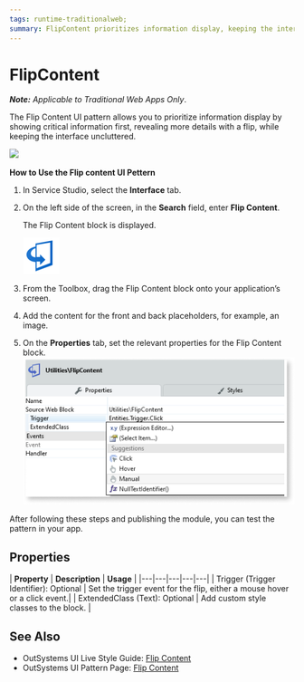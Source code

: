 ```yaml
---
tags: runtime-traditionalweb; 
summary: FlipContent prioritizes information display, keeping the interface uncluttered.
---
```


# FlipContent

**_Note:_**  _Applicable to Traditional Web Apps Only_.

 The Flip Content UI pattern allows you to prioritize information display by showing critical information first, revealing more details with a flip, while keeping the interface uncluttered. 

   ![](<images/flipcontent-image-1.gif?width=500>)

**How to Use the Flip content UI Pettern**

1. In Service Studio, select the **Interface** tab.

1. On the left side of the screen, in the **Search** field, enter **Flip Content**. 

    The Flip Content block is displayed.
    
     ![](<images/flipcontent-image-12.png>)

      

1. From the Toolbox, drag the Flip Content block onto your application’s screen.
1. Add the content for the front and back placeholders, for example, an image.
1. On the **Properties** tab, set the relevant properties for the Flip Content block.
    ![](<images/flipcontent-image-11.png>)

After following these steps and publishing the module, you can test the pattern in your app.

## Properties

| **Property** |  **Description** |  **Usage** |
|---|---|---|---|---|
| Trigger (Trigger Identifier): Optional  | Set the trigger event for the flip, either a mouse hover or a click event.|
| ExtendedClass (Text): Optional  |  Add custom style classes to the block. |  






## See Also
* OutSystems UI Live Style Guide: [Flip Content](https://outsystemsui.outsystems.com/WebStyleGuidePreview/FlipContent.aspx)
* OutSystems UI Pattern Page: [Flip Content](https://outsystemsui.outsystems.com/OutSystemsUIWebsite/PatternDetail?PatternId=37)